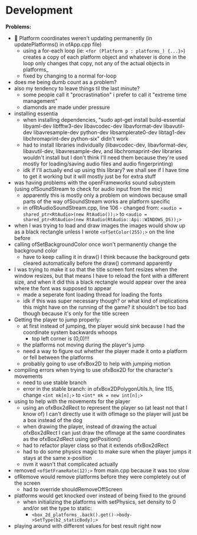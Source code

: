 # Development

**Problems:**
* :poop: Platform coordinates weren't updating permanently (in updatePlatforms() in ofApp.cpp file)
	* using a for-each loop (ie: `<for (Platform p : platforms_) {...}>`) creates a copy of each platform object and whatever is done in the loop only changes that copy, not any of the actual objects in platforms_ 
	* fixed by changing to a normal for-loop
* does me being dumb count as a problem?
* also my tendency to leave things til the last minute?
	* some people call it "procrastination" i prefer to call it "extreme time management"
	* diamonds are made under pressure
* installing essentia 
	* when installing dependencies, "sudo apt-get install build-essential libyaml-dev libfftw3-dev libavcodec-dev libavformat-dev libavutil-dev libavresample-dev python-dev libsamplerate0-dev libtag1-dev libchromaprint-dev python-six" didn't work
	* had to install libraries individually (libavcodec-dev, libavformat-dev, libavutil-dev, libavresample-dev, and libchromaprint-dev libraries wouldn't install but I don't think I'll need them because they're used mostly for loading/saving audio files and audio fingerprinting)
	* idk if I'll actually end up using this library? we shall see if I have time to get it working but it will mostly just be for extra stuff
* was having problems with the openFrameworks sound subsystem (using ofSoundStream to check for audio input from the mic)
	* apparently this is mostly only a problem on windows because small parts of the way ofSoundStream works are platform specific
	* in ofRtAudioSoundStream.cpp, line 106 - changed from:
  `<audio = shared_ptr<RtAudio>(new RtAudio());>` to `<audio = shared_ptr<RtAudio>(new RtAudio(RtAudio::Api::WINDOWS_DS));>`
* when I was trying to load and draw images the images would show up as a black rectangle unless I wrote `<ofSetColor(255);>` on the line before
* calling ofSetBackgroundColor once won't permanently change the background color
	* have to keep calling it in draw() I think because the background gets cleared automatically before the draw() command apparently
* I was trying to make it so that the title screen font resizes when the window resizes, but that means I have to reload the font with a different size, and when it did this a black rectangle would appear over the area where the font was supposed to appear
	* made a seperate font loading thread for loading the fonts
	* idk if this was super necessary though? or what kind of implications this might have on the running of the game? it shouldn't be too bad though because it's only for the title screen
* Getting the player to jump properly:
	* at first instead of jumping, the player would sink because I had the coordinate system backwards whoops
		* top left corner is (0,0)!!!
	* the platforms not moving during the player's jump
	* need a way to figure out whether the player made it onto a platform or fell between the platforms
	* probably going to use ofxBox2D to help with jumping motion
* compiling errors when trying to use ofxBox2D for the character's movements
	* need to use stable branch
	* error in the stable branch: in ofxBox2DPolygonUtils.h, line 115, change `<int mk[n];>` to `<int* mk = new int[n];>`
* using to help with the movements for the player
	* using an ofxBox2dRect to represent the player so (at least not that I know of) I can't directly use it with ofImage so the player will just be a box instead of the dog
	* when drawing the player, instead of drawing the actual ofxBox2dRect I can just draw the ofImage at the same coordinates as the ofxBox2dRect using getPosition()
	* had to refactor player class so that it extends ofxBox2dRect
	* had to do some physics magic to make sure when the player jumps it stays at the same x-position
	* nvm it wasn't that complicated actually
* removed `<ofSetFrameRate(12);>` from main.cpp because it was too slow
* ofRemove would remove platforms before they were completely out of the screen
	* had to override shouldRemoveOffScreen
* platforms would get knocked over instead of being fixed to the ground
	* when initializing the platforms with setPhysics, set density to 0 and/or set the type to static:
		* `<box_2d_platforms_.back().get()->body->SetType(b2_staticBody);>`
* playing around with different values for best result right now